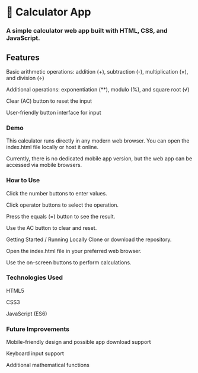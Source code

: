 # 📝 Calculator App

### A simple calculator web app built with HTML, CSS, and JavaScript.

## Features
Basic arithmetic operations: addition (+), subtraction (-), multiplication (×), and division (÷)

Additional operations: exponentiation (**), modulo (%), and square root (√)

Clear (AC) button to reset the input

User-friendly button interface for input

### Demo
This calculator runs directly in any modern web browser. You can open the index.html file locally or host it online.

Currently, there is no dedicated mobile app version, but the web app can be accessed via mobile browsers.

### How to Use
Click the number buttons to enter values.

Click operator buttons to select the operation.

Press the equals (=) button to see the result.

Use the AC button to clear and reset.

Getting Started / Running Locally
Clone or download the repository.

Open the index.html file in your preferred web browser.

Use the on-screen buttons to perform calculations.

### Technologies Used
HTML5

CSS3

JavaScript (ES6)

### Future Improvements
Mobile-friendly design and possible app download support

Keyboard input support

Additional mathematical functions
